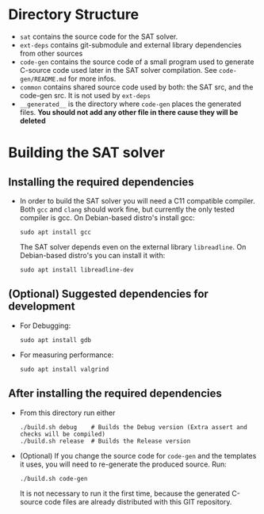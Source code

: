 # Directory Structure
* `sat` contains the source code for the SAT solver.
* `ext-deps` contains git-submodule and external library dependencies
  from other sources
* `code-gen` contains the source code of a small program used to generate
  C-source code used later in the SAT solver compilation. See `code-gen/README.md`
  for more infos.
* `common` contains shared source code used by both: the SAT src, and the code-gen src.
  It is not used by `ext-deps`
* `__generated__` is the directory where `code-gen` places the generated files.
  **You should not add any other file in there cause they will be deleted**

# Building the SAT solver
## Installing the required dependencies
* In order to build the SAT solver you will need a C11 compatible compiler.
  Both `gcc` and `clang` should work fine, but currently the only
  tested compiler is gcc.
  On Debian-based distro's install gcc:
  ```
  sudo apt install gcc
  ```
  The SAT solver depends even on the external library `libreadline`.
  On Debian-based distro's you can install it with:
  ```
  sudo apt install libreadline-dev
  ```
  
## (Optional) Suggested dependencies for development
* For Debugging:
  ```
  sudo apt install gdb
  ```
* For measuring performance:
  ```
  sudo apt install valgrind
  ```

## After installing the required dependencies
* From this directory run either
  ```
  ./build.sh debug    # Builds the Debug version (Extra assert and checks will be compiled)
  ./build.sh release  # Builds the Release version
  ```
* (Optional) If you change the source code for `code-gen` and the templates it uses, you
  will need to re-generate the produced source. Run:
  ```
  ./build.sh code-gen
  ```
  It is not necessary to run it the first time, because the generated C-source code files
  are already distributed with this GIT repository.

  
